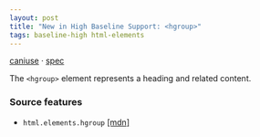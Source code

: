 ```yaml
---
layout: post
title: "New in High Baseline Support: <hgroup>"
tags: baseline-high html-elements
---
```


[caniuse](https://caniuse.com/?search=hgroup) · [spec](https://html.spec.whatwg.org/multipage/sections.html#the-hgroup-element)

The `<hgroup>` element represents a heading and related content.

### Source features

- ``html.elements.hgroup`` [[mdn]](https://developer.mozilla.org/en-US/search?q=html.elements.hgroup)

